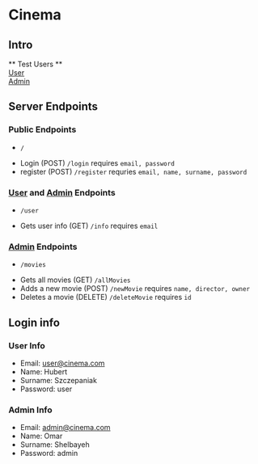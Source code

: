 # Cinema

## Intro
** Test Users ** <br /> 
[User](#user) <br />
[Admin](#admin) <br />

## Server Endpoints

### Public Endpoints
* `/`
+ Login (POST) `/login` requires `email, password` 
+ register (POST) `/register` requries `email, name, surname, password`

### [User](#user) and [Admin](#admin) Endpoints
* `/user`
+ Gets user info (GET) `/info` requires `email`

### [Admin](#admin) Endpoints
* `/movies`
+ Gets all movies (GET) `/allMovies`
+ Adds a new movie (POST) `/newMovie` requires `name, director, owner`
+ Deletes a movie (DELETE) `/deleteMovie` requires `id`

## Login info
<a id="user"></a>
### User Info

  + Email: user@cinema.com <br />
  + Name: Hubert <br />
  + Surname: Szczepaniak <br />
  + Password: user <br />

<a id="Admin"></a>
### Admin Info

  + Email: admin@cinema.com <br />
  + Name: Omar <br />
  + Surname: Shelbayeh <br />
  + Password: admin <br />
